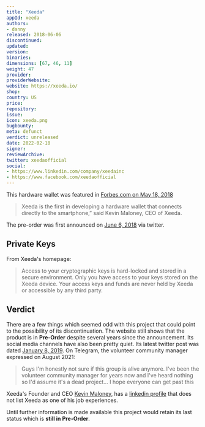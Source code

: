 ```yaml
---
title: "Xeeda"
appId: xeeda
authors:
- danny
released: 2018-06-06
discontinued: 
updated: 
version: 
binaries: 
dimensions: [67, 46, 11]
weight: 47
provider: 
providerWebsite: 
website: https://xeeda.io/
shop: 
country: US
price: 
repository: 
issue: 
icon: xeeda.png
bugbounty: 
meta: defunct
verdict: unreleased
date: 2022-02-18
signer: 
reviewArchive: 
twitter: xeedaofficial
social: 
- https://www.linkedin.com/company/xeedainc
- https://www.facebook.com/xeedaofficial
---
```


This hardware wallet was featured in [Forbes.com on May 18, 2018](https://www.forbes.com/sites/andrewrossow/2018/05/18/plugging-in-with-the-first-cold-wallet-device-for-your-smartphone/?sh=1bbfb5c97a28)

> Xeeda is the first in developing a hardware wallet that connects directly to the smartphone,” said Kevin Maloney, CEO of Xeeda. 

The pre-order was first announced on [June 6, 2018](https://twitter.com/xeedaofficial/status/1004126644129288193) via twitter.

## Private Keys

From Xeeda's homepage:

> Access to your cryptographic keys is hard-locked and stored in a secure environment. Only you have access to your keys stored on the Xeeda device. Your access keys and funds are never held by Xeeda or accessible by any third party.

## Verdict

There are a few things which seemed odd with this project that could point to the possibility of its discontinuation. The website still shows that the product is in **Pre-Order** despite several years since the announcement. Its social media channels have also been pretty quiet. Its latest twitter post was dated [January 8, 2019](https://twitter.com/xeedaofficial/status/1082663142151221248). On Telegram, the volunteer community manager expressed on August 2021:

> Guys I'm honestly not sure if this group is alive anymore. I've been the volunteer community manager for years now and I've heard nothing so I'd assume it's a dead project... I hope everyone can get past this

Xeeda's Founder and CEO [Kevin Maloney](https://coincentral.com/xeeda-kevin-maloney/), has a [linkedin profile](https://www.linkedin.com/in/kmaloney01/details/experience/) that does not list Xeeda as one of his job experiences. 

Until further information is made available this project would retain its last status which is **still in Pre-Order**.


